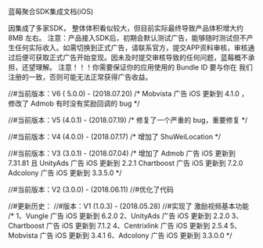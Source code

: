 蓝莓聚合SDK集成文档(iOS)

因集成了多家SDK， 整体体积看似较大，但目前实际最终导致产品体积增大约 8MB 左右。
注意：产品接入SDK后，初期会默认测试广告，能够随时测试但不产生任何实际收入。如需切换到正式广告，请联系官方，提交APP资料审核，审核通过后便可获取正式广告开始变现。因未及时提交审核导致的任何问题，蓝莓概不承担，还望理解。
注意！！！你需要保证你的应用使用的 Bundle ID 要与你在 我们 注册的一致，否则可能无法正常获得广告收益。

//#当前版本：V6 ( 5.0.0)  -  (2018.07.20)
/*
  Mobvista    广告 iOS 更新到 4.1.0 ，修改了 Admob 有时没有奖励回调的 bug
*/

//#当前版本：V5 (4.0.1)  -  (2018.07.19)
/*
修复了一个严重的 bug，重要修复
*/

//#当前版本：V4 (4.0.0)  -  (2018.07.17)
/*
增加了 ShuWeiLocation
*/

//#当前版本：V3 (3.0.1)  -   (2018.07.04)
/*
增加了 Admob     广告 iOS 更新到  7.31.81  且
UnityAds    广告 iOS 更新到 2.2.1
Chartboost 广告 iOS 更新到 7.2.0
Adcolony    广告 iOS 更新到 3.3.5.0
*/

//#当前版本：V2 (3.0.0)  -  (2018.06.11)
//#优化了代码

//#更新历史：
//#版本：V1 (1.0.3)   -   (2018.05.28)
//#实现了  激励视频基本功能
/*
1、Vungle       广告 iOS 更新到 6.2.0
2、UnityAds    广告 iOS 更新到 2.2.0
3、Chartboost 广告 iOS 更新到 7.1.2
4、Centrixlink  广告 iOS 更新到 2.5.4
5、Mobvista    广告 iOS 更新到 3.4.1
6、Adcolony    广告 iOS 更新到 3.3.0.0
*/
